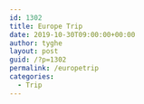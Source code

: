 ```yaml
---
id: 1302
title: Europe Trip
date: 2019-10-30T09:00:00+00:00
author: tyghe
layout: post
guid: /?p=1302
permalink: /europetrip
categories:
  - Trip
---
```

